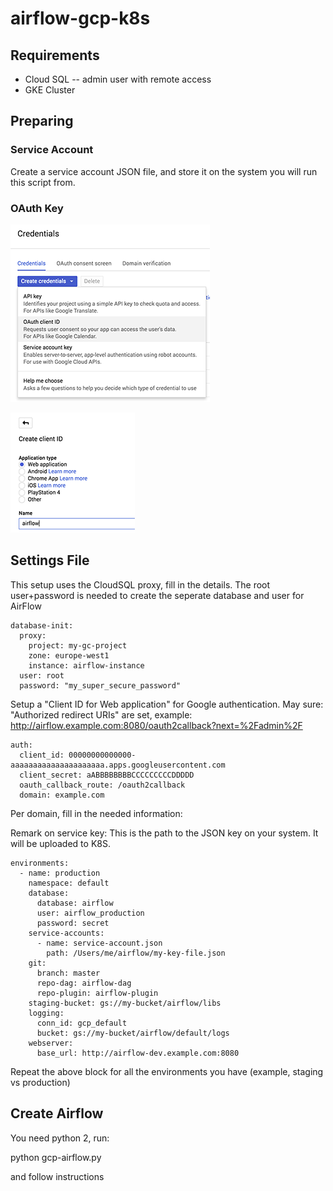 # airflow-gcp-k8s

## Requirements

- Cloud SQL
-- admin user with remote access
- GKE Cluster

## Preparing

### Service Account

Create a service account JSON file, and store it on the system you will run this script
from.

### OAuth Key

![OAuth1](doc/img/oauth1.png?raw=true)

![OAuth1](doc/img/oauth2.png?raw=true)


## Settings File

This setup uses the CloudSQL proxy, fill in the details. The root user+password is needed
to create the seperate database and user for AirFlow

```
database-init:
  proxy:
    project: my-gc-project
    zone: europe-west1
    instance: airflow-instance
  user: root
  password: "my_super_secure_password"
```

Setup a "Client ID for Web application" for Google authentication. May sure:
"Authorized redirect URIs" are set, example:
http://airflow.example.com:8080/oauth2callback?next=%2Fadmin%2F

```
auth:
  client_id: 00000000000000-aaaaaaaaaaaaaaaaaaaaa.apps.googleusercontent.com
  client_secret: aABBBBBBBBCCCCCCCCCDDDDD
  oauth_callback_route: /oauth2callback
  domain: example.com
```

Per domain, fill in the needed information: 

Remark on service key: This is the path to the JSON key on your system. It will be 
uploaded to K8S.

```
environments:
  - name: production
    namespace: default
    database:
      database: airflow
      user: airflow_production
      password: secret
    service-accounts:
      - name: service-account.json
        path: /Users/me/airflow/my-key-file.json
    git:
      branch: master
      repo-dag: airflow-dag
      repo-plugin: airflow-plugin
    staging-bucket: gs://my-bucket/airflow/libs
    logging:
      conn_id: gcp_default
      bucket: gs://my-bucket/airflow/default/logs
    webserver:
      base_url: http://airflow-dev.example.com:8080
```

Repeat the above block for all the environments you have (example, staging vs production)

## Create Airflow

You need python 2, run:

python gcp-airflow.py

and follow instructions